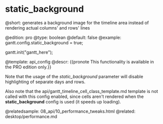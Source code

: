 static_background
=============

@short: generates a background image for the timeline area instead of rendering actual columns' and rows' lines
	
@edition: pro
@type: boolean
@default: false
@example:
gantt.config.static_background = true;

gantt.init("gantt_here");

@template:	api_config
@descr:
{{pronote This functionality is available in the PRO edition only.}}

Note that the usage of the *static_background* parameter will disable highlighting of separate days and rows.

Also note that the api/gantt_timeline_cell_class_template.md template is not called with this config enabled, since cells aren't rendered when the **static_background** config is used (it speeds up loading).

@relatedsample:
	08_api/10_performance_tweaks.html
@related:
	desktop/performance.md
